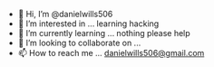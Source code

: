 - 👋 Hi, I’m @danielwills506
- 👀 I’m interested in ... learning hacking 
- 🌱 I’m currently learning ... nothing please help
- 💞️ I’m looking to collaborate on ...
- 📫 How to reach me ... danielwills506@gmail.com

<!---
danielwills506/danielwills506 is a ✨ special ✨ repository because its `README.md` (this file) appears on your GitHub profile.
You can click the Preview link to take a look at your changes.
--->
